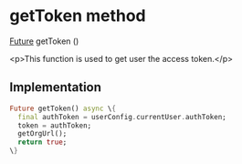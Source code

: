 


# getToken method








[Future](https:api.flutter.dev/flutter/dart-async/Future-class.html) getToken
()





\<p\>This function is used to get user the access token.\</p\>



## Implementation

```dart
Future getToken() async \{
  final authToken = userConfig.currentUser.authToken;
  token = authToken;
  getOrgUrl();
  return true;
\}
```








